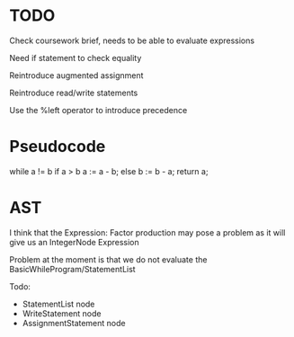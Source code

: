 # TODO

Check coursework brief, needs to be able to evaluate expressions

Need if statement to check equality

Reintroduce augmented assignment

Reintroduce read/write statements

Use the %left operator to introduce precedence

# Pseudocode

while a != b
	if a > b
		a := a - b;
	else
		b := b - a;
return a;

# AST

I think that the Expression: Factor production may pose a problem as it will give us an IntegerNode Expression

Problem at the moment is that we do not evaluate the BasicWhileProgram/StatementList

Todo:

* StatementList node
* WriteStatement node
* AssignmentStatement node
